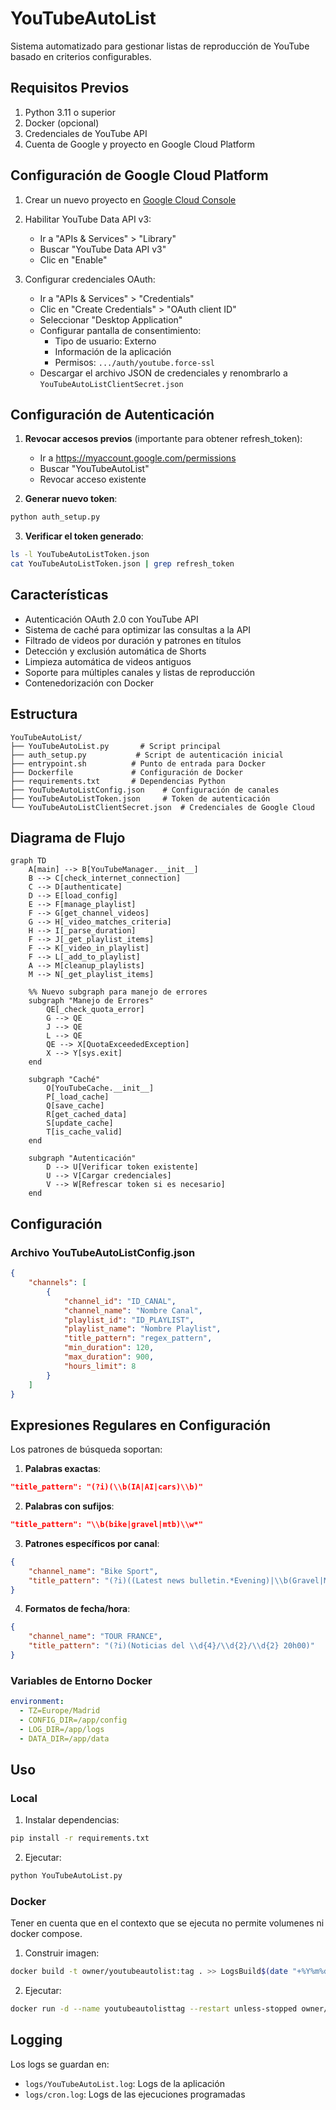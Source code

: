 # YouTubeAutoList

Sistema automatizado para gestionar listas de reproducción de YouTube basado en criterios configurables.

## Requisitos Previos

1. Python 3.11 o superior
2. Docker (opcional)
3.  Credenciales de YouTube API
4. Cuenta de Google y proyecto en Google Cloud Platform

## Configuración de Google Cloud Platform

1. Crear un nuevo proyecto en [Google Cloud Console](https://console.cloud.google.com/)
2. Habilitar YouTube Data API v3:
   - Ir a "APIs & Services" > "Library"
   - Buscar "YouTube Data API v3"
   - Clic en "Enable"

3. Configurar credenciales OAuth:
   - Ir a "APIs & Services" > "Credentials"
   - Clic en "Create Credentials" > "OAuth client ID"
   - Seleccionar "Desktop Application"
   - Configurar pantalla de consentimiento:
     * Tipo de usuario: Externo
     * Información de la aplicación
     * Permisos: `.../auth/youtube.force-ssl`
   - Descargar el archivo JSON de credenciales y renombrarlo a `YouTubeAutoListClientSecret.json`

## Configuración de Autenticación

1. **Revocar accesos previos** (importante para obtener refresh_token):
   - Ir a https://myaccount.google.com/permissions
   - Buscar "YouTubeAutoList"
   - Revocar acceso existente

2. **Generar nuevo token**:
```bash
python auth_setup.py
```

3. **Verificar el token generado**:
```bash
ls -l YouTubeAutoListToken.json
cat YouTubeAutoListToken.json | grep refresh_token
```

## Características

- Autenticación OAuth 2.0 con YouTube API
- Sistema de caché para optimizar las consultas a la API
- Filtrado de videos por duración y patrones en títulos
- Detección y exclusión automática de Shorts
- Limpieza automática de videos antiguos
- Soporte para múltiples canales y listas de reproducción
- Contenedorización con Docker

## Estructura

```
YouTubeAutoList/
├── YouTubeAutoList.py       # Script principal
├── auth_setup.py           # Script de autenticación inicial
├── entrypoint.sh          # Punto de entrada para Docker
├── Dockerfile             # Configuración de Docker
├── requirements.txt       # Dependencias Python
├── YouTubeAutoListConfig.json    # Configuración de canales
├── YouTubeAutoListToken.json     # Token de autenticación
└── YouTubeAutoListClientSecret.json  # Credenciales de Google Cloud
```

## Diagrama de Flujo

```mermaid
graph TD
    A[main] --> B[YouTubeManager.__init__]
    B --> C[check_internet_connection]
    C --> D[authenticate]
    D --> E[load_config]
    E --> F[manage_playlist]
    F --> G[get_channel_videos]
    G --> H[_video_matches_criteria]
    H --> I[_parse_duration]
    F --> J[_get_playlist_items]
    F --> K[_video_in_playlist]
    F --> L[_add_to_playlist]
    A --> M[cleanup_playlists]
    M --> N[_get_playlist_items]
    
    %% Nuevo subgraph para manejo de errores
    subgraph "Manejo de Errores"
        QE[_check_quota_error]
        G --> QE
        J --> QE
        L --> QE
        QE --> X[QuotaExceededException]
        X --> Y[sys.exit]
    end
    
    subgraph "Caché"
        O[YouTubeCache.__init__]
        P[_load_cache]
        Q[save_cache]
        R[get_cached_data]
        S[update_cache]
        T[is_cache_valid]
    end

    subgraph "Autenticación"
        D --> U[Verificar token existente]
        U --> V[Cargar credenciales]
        V --> W[Refrescar token si es necesario]
    end
```

## Configuración

### Archivo YouTubeAutoListConfig.json

```json
{
    "channels": [
        {
            "channel_id": "ID_CANAL",
            "channel_name": "Nombre Canal",
            "playlist_id": "ID_PLAYLIST",
            "playlist_name": "Nombre Playlist",
            "title_pattern": "regex_pattern",
            "min_duration": 120,
            "max_duration": 900,
            "hours_limit": 8
        }
    ]
}
```

## Expresiones Regulares en Configuración

Los patrones de búsqueda soportan:

1. **Palabras exactas**:
```json
"title_pattern": "(?i)(\\b(IA|AI|cars)\\b)"
```

2. **Palabras con sufijos**:
```json
"title_pattern": "\\b(bike|gravel|mtb)\\w*"
```

3. **Patrones específicos por canal**:
```json
{
    "channel_name": "Bike Sport",
    "title_pattern": "(?i)((Latest news bulletin.*Evening)|\\b(Gravel|MTB)\\b)"
}
```

4. **Formatos de fecha/hora**:
```json
{
    "channel_name": "TOUR FRANCE",
    "title_pattern": "(?i)(Noticias del \\d{4}/\\d{2}/\\d{2} 20h00)"
}
```

### Variables de Entorno Docker

```yaml
environment:
  - TZ=Europe/Madrid
  - CONFIG_DIR=/app/config
  - LOG_DIR=/app/logs
  - DATA_DIR=/app/data
```

## Uso

### Local

1. Instalar dependencias:
```bash
pip install -r requirements.txt
```

2. Ejecutar:
```bash
python YouTubeAutoList.py
```

### Docker 

Tener en cuenta que en el contexto que se ejecuta no permite volumenes ni docker compose.

1. Construir imagen:
```bash
docker build -t owner/youtubeautolist:tag . >> LogsBuild$(date "+%Y%m%d-%H%M%S").txt
```

2. Ejecutar:
```bash
docker run -d --name youtubeautolisttag --restart unless-stopped owner/youtubeautolist:tag .
```

## Logging

Los logs se guardan en:
- `logs/YouTubeAutoList.log`: Logs de la aplicación
- `logs/cron.log`: Logs de las ejecuciones programadas